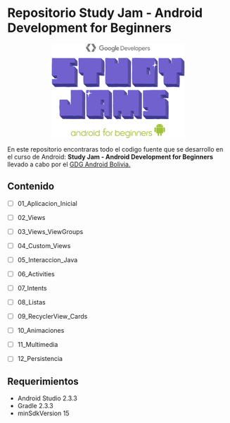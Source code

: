 # Repositorio Study Jam - Android Development for Beginners

<div align="center">
    <center>
        <img src="img/studyjam.png" width="60%">
    </center>
</div>

En este repositorio encontraras todo el codigo fuente que se desarrollo en el curso de Android: **Study Jam - Android Development for Beginners** llevado a cabo por el [GDG Android Bolivia.](http://www.gdg.androidbolivia.com/)


## Contenido

* [ ] 01_Aplicacion_Inicial
* [ ] 02_Views
* [ ] 03_Views_ViewGroups
* [ ] 04_Custom_Views
* [ ] 05_Interaccion_Java
* [ ] 06_Activities
* [ ] 07_Intents
* [ ] 08_Listas
* [ ] 09_RecyclerView_Cards
* [ ] 10_Animaciones
* [ ] 11_Multimedia
* [ ] 12_Persistencia


## Requerimientos

  * Android Studio 2.3.3
  * Gradle 2.3.3
  * minSdkVersion 15
